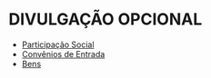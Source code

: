 # DIVULGAÇÃO OPCIONAL

* [Participação Social](participacao-social.html)
* [Convênios de Entrada](convenios-entrada.html)
* [Bens](bens.html)